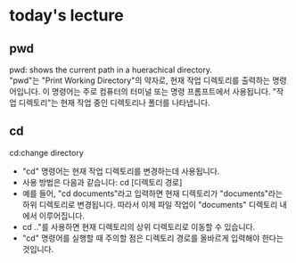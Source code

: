 # today's lecture

## pwd 
pwd: shows the current path in a huerachical directory.  
"pwd"는 "Print Working Directory"의 약자로, 현재 작업 디렉토리를 출력하는 명령어입니다. 이 명령어는 주로 컴퓨터의 터미널 또는 명령 프롬프트에서 사용됩니다. "작업 디렉토리"는 현재 작업 중인 디렉토리나 폴더를 나타냅니다.

## cd
cd:change directory
- "cd" 명령어는 현재 작업 디렉토리를 변경하는데 사용됩니다.
- 사용 방법은 다음과 같습니다: cd [디렉토리 경로]
- 예를 들어, "cd documents"라고 입력하면 현재 디렉토리가 "documents"라는 하위 디렉토리로 변경됩니다. 따라서 이제 파일 작업이 "documents" 디렉토리 내에서 이루어집니다.
- cd .."를 사용하면 현재 디렉토리의 상위 디렉토리로 이동할 수 있습니다.
- "cd" 명령어를 실행할 때 주의할 점은 디렉토리 경로를 올바르게 입력해야 한다는 것입니다.
